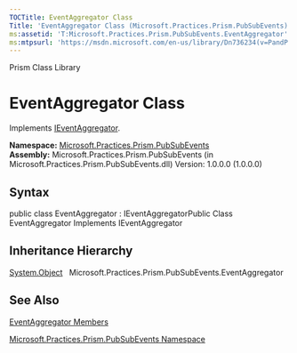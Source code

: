 ```yaml
---
TOCTitle: EventAggregator Class
Title: 'EventAggregator Class (Microsoft.Practices.Prism.PubSubEvents)'
ms:assetid: 'T:Microsoft.Practices.Prism.PubSubEvents.EventAggregator'
ms:mtpsurl: 'https://msdn.microsoft.com/en-us/library/Dn736234(v=PandP.50)'
---
```


Prism Class Library

EventAggregator Class
=====================

Implements [IEventAggregator](https://msdn.microsoft.com/t:microsoft.practices.prism.pubsubevents.ieventaggregator).

**Namespace:** [Microsoft.Practices.Prism.PubSubEvents](https://msdn.microsoft.com/n:microsoft.practices.prism.pubsubevents)
**Assembly:** Microsoft.Practices.Prism.PubSubEvents (in Microsoft.Practices.Prism.PubSubEvents.dll) Version: 1.0.0.0 (1.0.0.0)

## Syntax


public class EventAggregator : IEventAggregatorPublic Class EventAggregator Implements IEventAggregator

Inheritance Hierarchy
---------------------

<span id="familyToggle"></span>[System.Object](http://msdn.microsoft.com/en-us/library/e5kfa45b)
  Microsoft.Practices.Prism.PubSubEvents.EventAggregator

See Also
--------


[EventAggregator Members](https://msdn.microsoft.com/allmembers.t:microsoft.practices.prism.pubsubevents.eventaggregator)

[Microsoft.Practices.Prism.PubSubEvents Namespace](https://msdn.microsoft.com/n:microsoft.practices.prism.pubsubevents)
